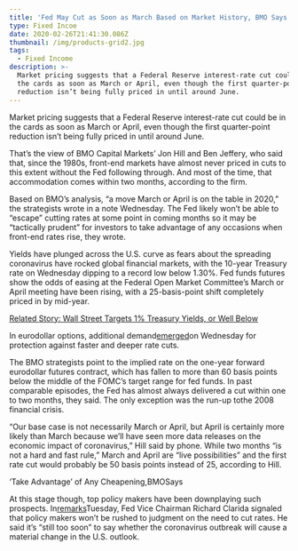```yaml
---
title: 'Fed May Cut as Soon as March Based on Market History, BMO Says'
type: Fixed Incoe
date: 2020-02-26T21:41:30.086Z
thumbnail: /img/products-grid2.jpg
tags:
  - Fixed Income
description: >-
  Market pricing suggests that a Federal Reserve interest-rate cut could be in
  the cards as soon as March or April, even though the first quarter-point
  reduction isn’t being fully priced in until around June.
---
```

Market pricing suggests that a Federal Reserve interest-rate cut could be in the cards as soon as March or April, even though the first quarter-point reduction isn’t being fully priced in until around June.

That’s the view of BMO Capital Markets’ Jon Hill and Ben Jeffery, who said that, since the 1980s, front-end markets have almost never priced in cuts to this extent without the Fed following through. And most of the time, that accommodation comes within two months, according to the firm.

Based on BMO’s analysis, “a move March or April is on the table in 2020,” the strategists wrote in a note Wednesday. The Fed likely won’t be able to “escape” cutting rates at some point in coming months so it may be “tactically prudent” for investors to take advantage of any occasions when front-end rates rise, they wrote.

Yields have plunged across the U.S. curve as fears about the spreading coronavirus have rocked global financial markets, with the 10-year Treasury rate on Wednesday dipping to a record low below 1.30%. Fed funds futures show the odds of easing at the Federal Open Market Committee’s March or April meeting have been rising, with a 25-basis-point shift completely priced in by mid-year.

[Related Story: Wall Street Targets 1% Treasury Yields, or Well Below](https://www.bloomberg.com/news/articles/2020-02-25/treasury-yields-plunge-has-analysts-eyeing-1-25-or-well-below "Wall Street Targets 1% Treasury Yields, or Well Below, on Virus")

In eurodollar options, additional demand[emerged](https://www.bloomberg.com/news/terminal/Q6BKVST0G1LN "Waves of Demand for Upside Eurodollar Options, Hedging Fed Cuts")on Wednesday for protection against faster and deeper rate cuts.

The BMO strategists point to the implied rate on the one-year forward eurodollar futures contract, which has fallen to more than 60 basis points below the middle of the FOMC’s target range for fed funds. In past comparable episodes, the Fed has almost always delivered a cut within one to two months, they said. The only exception was the run-up tothe 2008 financial crisis.

“Our base case is not necessarily March or April, but April is certainly more likely than March because we’ll have seen more data releases on the economic impact of coronavirus,” Hill said by phone. While two months “is not a hard and fast rule,” March and April are “live possibilities” and the first rate cut would probably be 50 basis points instead of 25, according to Hill.

‘Take Advantage’ of Any Cheapening,BMOSays

At this stage though, top policy makers have been downplaying such prospects. In[remarks](https://www.bloomberg.com/news/articles/2020-02-25/fed-s-clarida-says-it-s-too-soon-to-speculate-on-virus-spillover "Fed’s Clarida Says Too Soon to Speculate on Virus Spillover (1)")Tuesday, Fed Vice Chairman Richard Clarida signaled that policy makers won’t be rushed to judgment on the need to cut rates. He said it’s “still too soon” to say whether the coronavirus outbreak will cause a material change in the U.S. outlook.
